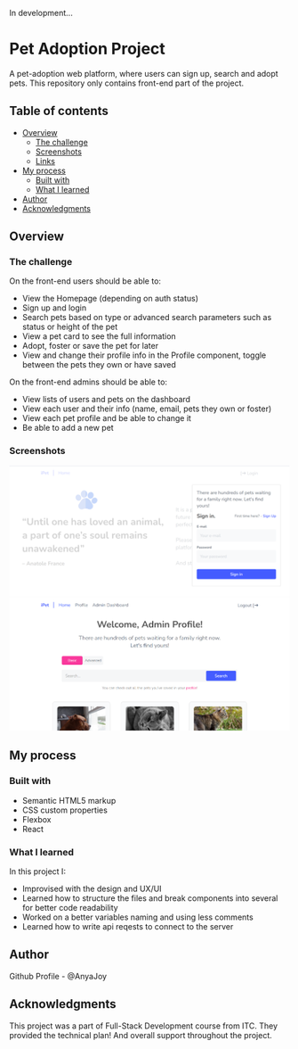 In development...

<!-- Deployed link: https://tweet-out.web.app -->

# Pet Adoption Project

A pet-adoption web platform, where users can sign up, search and adopt pets. This repository only contains front-end part of the project.

## Table of contents

- [Overview](#overview)
  - [The challenge](#the-challenge)
  - [Screenshots](#screenshots)
  - [Links](#links)
- [My process](#my-process)
  - [Built with](#built-with)
  - [What I learned](#what-i-learned)
- [Author](#author)
- [Acknowledgments](#acknowledgments)

## Overview

### The challenge

On the front-end users should be able to:

- View the Homepage (depending on auth status)
- Sign up and login
- Search pets based on type or advanced search parameters such as status or height of the pet
- View a pet card to see the full information
- Adopt, foster or save the pet for later
- View and change their profile info in the Profile component, toggle between the pets they own or have saved

On the front-end admins should be able to:

- View lists of users and pets on the dashboard
- View each user and their info (name, email, pets they own or foster)
- View each pet profile and be able to change it
- Be able to add a new pet

### Screenshots

![](./screenshots/Screenshot_3.png)
![](./screenshots/Screenshot_1.png)

<!-- ### Links

- Live Site URL: [tweet-out.web.app](https://tweet-out.web.app) -->

## My process

### Built with

- Semantic HTML5 markup
- CSS custom properties
- Flexbox
- React

### What I learned
In this project I:
- Improvised with the design and UX/UI
- Learned how to structure the files and break components into several for better code readability
- Worked on a better variables naming and using less comments
- Learned how to write api reqests to connect to the server

## Author

Github Profile - @AnyaJoy

## Acknowledgments

This project was a part of Full-Stack Development course from ITC. They provided the technical plan! And overall support throughout the project.

